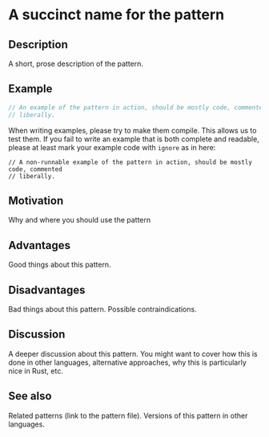 # A succinct name for the pattern

## Description

A short, prose description of the pattern.


## Example

```rust
// An example of the pattern in action, should be mostly code, commented
// liberally.
```

When writing examples, please try to make them compile. This allows us to test
them. If you fail to write an example that is both complete and readable,
please at least mark your example code with `ignore` as in here:

```rust,ignore
// A non-runnable example of the pattern in action, should be mostly code, commented
// liberally.
```


## Motivation

Why and where you should use the pattern


## Advantages

Good things about this pattern.


## Disadvantages

Bad things about this pattern. Possible contraindications.


## Discussion

A deeper discussion about this pattern. You might want to cover how this is done
in other languages, alternative approaches, why this is particularly nice in
Rust, etc.


## See also

Related patterns (link to the pattern file). Versions of this pattern in other
languages.
